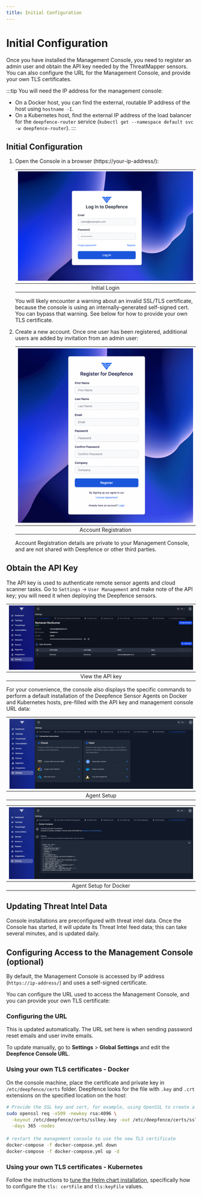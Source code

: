 ```yaml
---
title: Initial Configuration
---
```


# Initial Configuration

Once you have installed the Management Console, you need to register an admin user and obtain the API key needed by the ThreatMapper sensors.  You can also configure the URL for the Management Console, and provide your own TLS certificates.

:::tip
You will need the IP address for the management console:

* On a Docker host, you can find the external, routable IP address of the host using `hostname -I`.
* On a Kubernetes host, find the external IP address of the load balancer for the `deepfence-router` service (`kubectl get --namespace default svc -w deepfence-router`).
:::

## Initial Configuration

1. Open the Console in a browser (https://your-ip-address/):
    
   | ![Initial Login](../img/registration-1.png) |
   |:-------------------------------------------:|
   |                Initial Login                |

   You will likely encounter a warning about an invalid SSL/TLS certificate, because the console is using an internally-generated self-signed cert. You can bypass that warning. See below for how to provide your own TLS certificate.

2. Create a new account. Once one user has been registered, additional users are added by invitation from an admin user:

    | ![Account Registration](../img/registration-2.png) |
    |:--------------------------------------------------:|
    |                Account Registration                |
    
    Account Registration details are private to your Management Console, and are not shared with Deepfence or other third parties.

## Obtain the API Key

The API key is used to authenticate remote sensor agents and cloud scanner tasks. Go to `Settings` -> `User Management` and make note of the API key; you will need it when deploying the Deepfence sensors.

| ![API Key](../img/api-key.png) |
|:------------------------------:|
|        View the API key        |

For your convenience, the console also displays the specific commands to perform a default installation of the Deepfence Sensor Agents on Docker and Kubernetes hosts, pre-filled with the API key and management console URL data:

| ![Agent Setup](../img/agent-setup.png) |
|:--------------------------------------:|
|              Agent Setup               |

| ![Agent Setup](../img/agent-setup-2.png) |
|:----------------------------------------:|
|          Agent Setup for Docker          |

## Updating Threat Intel Data

Console installations are preconfigured with threat intel data. Once the Console has started, it will update its Threat Intel feed data; this can take several minutes, and is updated daily.

## Configuring Access to the Management Console (optional)

By default, the Management Console is accessed by IP address (`https://ip-address/`) and uses a self-signed certificate.

You can configure the URL used to access the Management Console, and you can provide your own TLS certificate:

### Configuring the URL

This is updated automatically. The URL set here is when sending password reset emails and user invite emails.

To update manually, go to **Settings** > **Global Settings** and edit the **Deepfence Console URL**.

### Using your own TLS certificates - Docker

On the console machine, place the certificate and private key in `/etc/deepfence/certs` folder. Deepfence looks for the file with `.key` and `.crt` extensions on the specified location on the host:

```bash
# Provide the SSL key and cert, for example, using OpenSSL to create a self-signed pair
sudo openssl req -x509 -newkey rsa:4096 \
  -keyout /etc/deepfence/certs/sslkey.key -out /etc/deepfence/certs/sslcert.crt \
  -days 365 -nodes

# restart the management console to use the new TLS certificate
docker-compose -f docker-compose.yml down
docker-compose -f docker-compose.yml up -d
```

### Using your own TLS certificates - Kubernetes

Follow the instructions to [tune the Helm chart installation](https://github.com/deepfence/ThreatMapper/tree/master/deployment-scripts/helm-charts/deepfence-console#install-deepfence-console-helm-chart), specifically how to configure the `tls: certFile` and `tls:keyFile` values.
